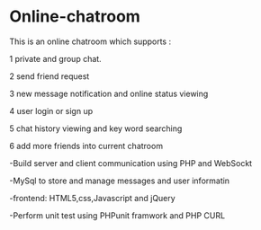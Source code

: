 # Online-chatroom
This is an online chatroom which supports :

1 private and group chat.

2 send friend request

3 new message notification and online status viewing 

4 user login or sign up

5 chat history viewing and key word searching

6 add more friends into current chatroom




-Build server and client communication using PHP and WebSockt

-MySql to store and manage messages and user informatin 

-frontend: HTML5,css,Javascript and jQuery

-Perform unit test using PHPunit framwork and PHP CURL
